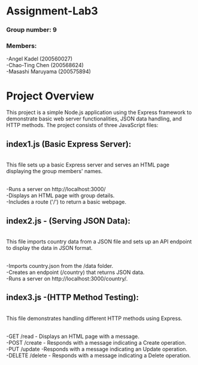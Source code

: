 # Assignment-Lab3

### Group number: 9
### Members:
-Angel Kadel (200560027)
</br>-Chao-Ting Chen (200568624)
</br>-Masashi Maruyama (200575894)

# Project Overview
<p>This project is a simple Node.js application using the Express framework to demonstrate basic web server functionalities, JSON data handling, and HTTP methods. The project consists of three JavaScript files:</p>

## index1.js (Basic Express Server):
</br> This file sets up a basic Express server and serves an HTML page displaying the group members' names.

</br>-Runs a server on http://localhost:3000/
</br>-Displays an HTML page with group details.
</br>-Includes a route ('/') to return a basic webpage.

## index2.js - (Serving JSON Data):
</br>This file imports country data from a JSON file and sets up an API endpoint to display the data in JSON format.

</br>-Imports country.json from the /data folder.
</br>-Creates an endpoint (/country) that returns JSON data.
</br>-Runs a server on http://localhost:3000/country/.


## index3.js -(HTTP Method Testing):
</br>This file demonstrates handling different HTTP methods using Express.

</br>-GET /read - Displays an HTML page with a message.
</br>-POST /create - Responds with a message indicating a Create operation.
</br>-PUT /update -Responds with a message indicating an Update operation.
</br>-DELETE /delete - Responds with a message indicating a Delete operation.

